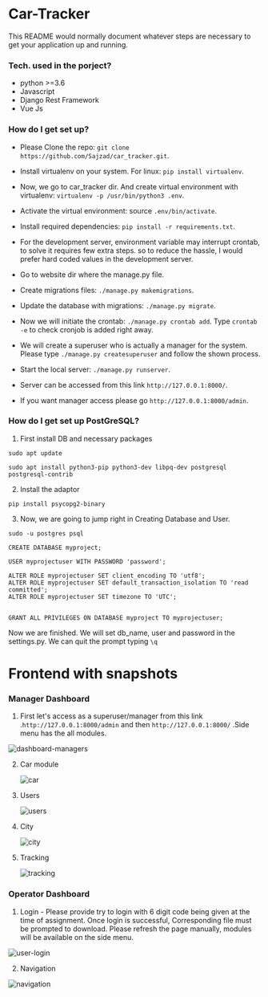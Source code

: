 # Car-Tracker
This README would normally document whatever steps are necessary to get your application up and running.

### Tech. used in the porject? ###
* python >=3.6
* Javascript
* Django Rest Framework
* Vue Js

### How do I get set up? ###

* Please Clone the repo: ```git clone https://github.com/Sajzad/car_tracker.git```.

* Install virtualenv on your system. For linux: ```pip install virtualenv```.

* Now, we go to car_tracker dir. And create virtual environment with virtualenv: ```virtualenv -p /usr/bin/python3 .env```.

* Activate the virtual environment: source ```.env/bin/activate```.

* Install required dependencies: ```pip install -r requirements.txt```.

* For the development server, environment variable may interrupt crontab, to solve it requires few extra steps. so to reduce the hassle, 	I would prefer hard coded values in the development server.

* Go to website dir where the manage.py file.

* Create migrations files: ```./manage.py makemigrations```.

* Update the database with migrations: ```./manage.py migrate```.

* Now we will initiate the crontab: ```./manage.py crontab add```. Type ```crontab -e``` to check cronjob is added right away.

* We will create a superuser who is actually a manager for the system. Please type ```./manage.py createsuperuser``` and follow the shown process.

* Start the local server: ```./manage.py runserver```.

* Server can be accessed from this link ```http://127.0.0.1:8000/```.

* If you want manager access please go ```http://127.0.0.1:8000/admin```.

### How do I get set up PostGreSQL? ###

1. First install DB and necessary packages
```
sudo apt update
```
```
sudo apt install python3-pip python3-dev libpq-dev postgresql postgresql-contrib
```
2. Install the adaptor 


```
pip install psycopg2-binary
``` 
3. Now, we are going to jump right in Creating Database and User.


```
sudo -u postgres psql
``` 
```
CREATE DATABASE myproject;
``` 
```
USER myprojectuser WITH PASSWORD 'password';
```
```
ALTER ROLE myprojectuser SET client_encoding TO 'utf8';
ALTER ROLE myprojectuser SET default_transaction_isolation TO 'read committed';
ALTER ROLE myprojectuser SET timezone TO 'UTC';
```
```

GRANT ALL PRIVILEGES ON DATABASE myproject TO myprojectuser;

```
Now we are finished. We will set db_name, user and password in the settings.py. We can quit the prompt typing  ```\q```

# Frontend with snapshots

### Manager Dashboard ###

1. First let's access as a superuser/manager from this link .```http://127.0.0.1:8000/admin``` and then ```http://127.0.0.1:8000/``` .Side menu has the all modules.


![dashboard-managers](https://user-images.githubusercontent.com/42478821/150470840-7c0bb2e5-e336-4da1-9e1b-09b54499d1a2.png)


2. Car module


      ![car](https://user-images.githubusercontent.com/42478821/150472632-15bc197e-83dd-46dc-a6f0-2d37cfa91a61.png)

3. Users


      ![users](https://user-images.githubusercontent.com/42478821/150472686-e90c3800-50e5-4580-8d97-2e1bf7311da6.png)

4. City

      
      ![city](https://user-images.githubusercontent.com/42478821/150472742-7cc9e9f8-b3dd-4341-bcb2-8ace61e11618.png)

5. Tracking


      ![tracking](https://user-images.githubusercontent.com/42478821/150472784-312e06ff-2eb0-4c78-acca-fe4156a65092.png)


### Operator Dashboard ###

1. Login - Please provide try to login with 6 digit code being given at the time of assignment. Once login is successful, Corresponding file must be prompted to download. Please refresh the page manually, modules will be available on the side menu. 


![user-login](https://user-images.githubusercontent.com/42478821/150473401-16d0aea3-5764-45bf-8ab8-fb999de1b642.png)

2. Navigation


![navigation](https://user-images.githubusercontent.com/42478821/150474007-54812fe5-aa84-4ec8-aeec-d39998433ea4.png)



